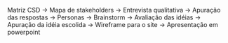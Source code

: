 
Matriz CSD → Mapa de stakeholders -> Entrevista qualitativa -> Apuração das respostas -> Personas -> Brainstorm -> Avaliação das idéias -> Apuração da idéia escolida -> Wireframe para o site -> Apresentação em powerpoint                                               

